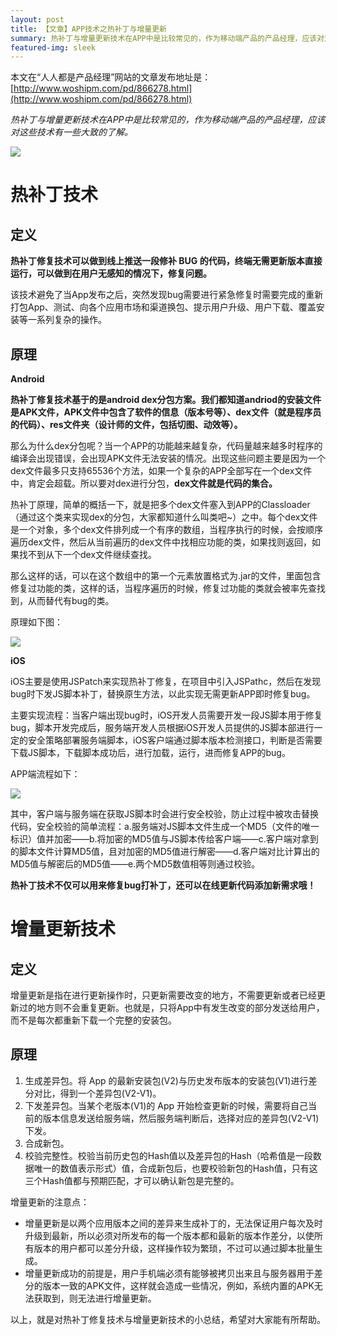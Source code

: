 ```yaml
---
layout: post
title: 【文章】APP技术之热补丁与增量更新
summary: 热补丁与增量更新技术在APP中是比较常见的，作为移动端产品的产品经理，应该对这些技术有一些大致的了解。
featured-img: sleek
---
```


本文在“人人都是产品经理”网站的文章发布地址是：[http://www.woshipm.com/pd/866278.html](http://www.woshipm.com/pd/866278.html)

*热补丁与增量更新技术在APP中是比较常见的，作为移动端产品的产品经理，应该对这些技术有一些大致的了解。*
 
![](https://lvgod.github.io/blog_img/1.jpg)

	
# 热补丁技术 #
## 定义 ##
**热补丁修复技术可以做到线上推送一段修补 BUG 的代码，终端无需更新版本直接运行，可以做到在用户无感知的情况下，修复问题。**

该技术避免了当App发布之后，突然发现bug需要进行紧急修复时需要完成的重新打包App、测试、向各个应用市场和渠道换包、提示用户升级、用户下载、覆盖安装等一系列复杂的操作。

## 原理 ##
**Android**

**热补丁修复技术基于的是android dex分包方案。我们都知道andriod的安装文件是APK文件，APK文件中包含了软件的信息（版本号等）、dex文件（就是程序员的代码）、res文件夹（设计师的文件，包括切图、动效等）。**

那么为什么dex分包呢？当一个APP的功能越来越复杂，代码量越来越多时程序的编译会出现错误，会出现APK文件无法安装的情况。出现这些问题主要是因为一个dex文件最多只支持65536个方法，如果一个复杂的APP全部写在一个dex文件中，肯定会超载。所以要对dex进行分包，**dex文件就是代码的集合。**

热补丁原理，简单的概括一下，就是把多个dex文件塞入到APP的Classloader（通过这个类来实现dex的分包，大家都知道什么叫类吧~）之中。每个dex文件是一个对象，多个dex文件排列成一个有序的数组，当程序执行的时候，会按顺序遍历dex文件，然后从当前遍历的dex文件中找相应功能的类，如果找则返回，如果找不到从下一个dex文件继续查找。

那么这样的话，可以在这个数组中的第一个元素放置格式为.jar的文件，里面包含修复过功能的类，这样的话，当程序遍历的时候，修复过功能的类就会被率先查找到，从而替代有bug的类。

原理如下图：

![](https://lvgod.github.io/blog_img/2.png)

**iOS**

iOS主要是使用JSPatch来实现热补丁修复，在项目中引入JSPathc，然后在发现bug时下发JS脚本补丁，替换原生方法，以此实现无需更新APP即时修复bug。

主要实现流程：当客户端出现bug时，iOS开发人员需要开发一段JS脚本用于修复bug，脚本开发完成后，服务端开发人员根据iOS开发人员提供的JS脚本部进行一定的安全策略部署服务端脚本，iOS客户端通过脚本版本检测接口，判断是否需要下载JS脚本，下载脚本成功后，进行加载，运行，进而修复APP的bug。

APP端流程如下：

![](https://lvgod.github.io/blog_img/3.png)

其中，客户端与服务端在获取JS脚本时会进行安全校验，防止过程中被攻击替换代码，安全校验的简单流程：a.服务端对JS脚本文件生成一个MD5（文件的唯一标识）值并加密——b.将加密的MD5值与JS脚本传给客户端——c.客户端对拿到的脚本文件计算MD5值，且对加密的MD5值进行解密——d.客户端对比计算出的MD5值与解密后的MD5值——e.两个MD5数值相等则通过校验。

**热补丁技术不仅可以用来修复bug打补丁，还可以在线更新代码添加新需求哦！**

# 增量更新技术 #
## 定义 ##

增量更新是指在进行更新操作时，只更新需要改变的地方，不需要更新或者已经更新过的地方则不会重复更新。也就是，只将App中有发生改变的部分发送给用户，而不是每次都重新下载一个完整的安装包。

## 原理 ##

1. 生成差异包。将 App 的最新安装包(V2)与历史发布版本的安装包(V1)进行差分对比，得到一个差异包(V2-V1)。
2. 下发差异包。当某个老版本(V1)的 App 开始检查更新的时候，需要将自己当前的版本信息发送给服务端，然后服务端判断后，选择对应的差异包(V2-V1)下发。
3. 合成新包。
4. 校验完整性。校验当前历史包的Hash值以及差异包的Hash（哈希值是一段数据唯一的数值表示形式）值，合成新包后，也要校验新包的Hash值，只有这三个Hash值都与预期匹配，才可以确认新包是完整的。

增量更新的注意点：

- 增量更新是以两个应用版本之间的差异来生成补丁的，无法保证用户每次及时升级到最新，所以必须对所发布的每一个版本都和最新的版本作差分，以使所有版本的用户都可以差分升级，这样操作较为繁琐，不过可以通过脚本批量生成。
- 增量更新成功的前提是，用户手机端必须有能够被拷贝出来且与服务器用于差分的版本一致的APK文件，这样就会造成一些情况，例如，系统内置的APK无法获取到，则无法进行增量更新。

以上，就是对热补丁修复技术与增量更新技术的小总结，希望对大家能有所帮助。


	